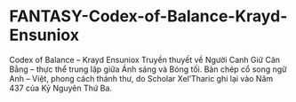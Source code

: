 # FANTASY-Codex-of-Balance-Krayd-Ensuniox
Codex of Balance – Krayd Ensuniox  Truyền thuyết về Người Canh Giữ Cân Bằng – thực thể trung lập giữa Ánh sáng và Bóng tối. Bản chép cổ song ngữ Anh – Việt, phong cách thánh thư, do Scholar Xel’Tharic ghi lại vào Năm 437 của Kỷ Nguyên Thứ Ba.
